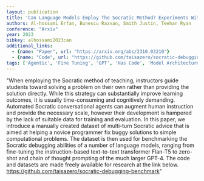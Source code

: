 ```yaml
---
layout: publication
title: 'Can Language Models Employ The Socratic Method? Experiments With Code Debugging'
authors: Al-hossami Erfan, Bunescu Razvan, Smith Justin, Teehan Ryan
conference: "Arxiv"
year: 2023
bibkey: alhossami2023can
additional_links:
  - {name: "Paper", url: "https://arxiv.org/abs/2310.03210"}
  - {name: "Code", url: "https://github.com/taisazero/socratic-debugging-benchmark"}
tags: ['Agentic', 'Fine Tuning', 'GPT', 'Has Code', 'Model Architecture', 'Pretraining Methods', 'Prompting', 'Training Techniques', 'Transformer']
---
```

"When employing the Socratic method of teaching, instructors guide students toward solving a problem on their own rather than providing the solution directly. While this strategy can substantially improve learning outcomes, it is usually time-consuming and cognitively demanding. Automated Socratic conversational agents can augment human instruction and provide the necessary scale, however their development is hampered by the lack of suitable data for training and evaluation. In this paper, we introduce a manually created dataset of multi-turn Socratic advice that is aimed at helping a novice programmer fix buggy solutions to simple computational problems. The dataset is then used for benchmarking the Socratic debugging abilities of a number of language models, ranging from fine-tuning the instruction-based text-to-text transformer Flan-T5 to zero-shot and chain of thought prompting of the much larger GPT-4. The code and datasets are made freely available for research at the link below. https://github.com/taisazero/socratic-debugging-benchmark"
